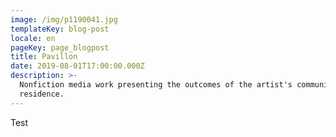 ```yaml
---
image: /img/p1190041.jpg
templateKey: blog-post
locale: en
pageKey: page_blogpost
title: Pavillon
date: 2019-08-01T17:00:00.000Z
description: >-
  Nonfiction media work presenting the outcomes of the artist's community-based
  residence.
---
```

Test
